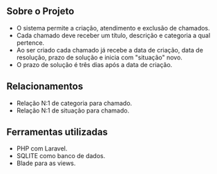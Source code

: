 ## Sobre o Projeto

- O sistema permite a criação, atendimento e exclusão de chamados.
- Cada chamado deve receber um título, descrição e categoria a qual pertence.
- Ao ser criado cada chamado já recebe a data de criação, data de resolução, prazo de solução e inicia com "situação" novo.
- O prazo de solução é três dias após a data de criação.

## Relacionamentos

- Relação N:1 de categoria para chamado.
- Relação N:1 de situação para chamado.

## Ferramentas utilizadas

- PHP com Laravel.
- SQLITE como banco de dados.
- Blade para as views.
